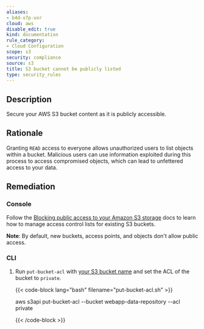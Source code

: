 ```yaml
---
aliases:
- b4d-x7p-uxr
cloud: aws
disable_edit: true
kind: documentation
rule_category:
- Cloud Configuration
scope: s3
security: compliance
source: s3
title: S3 bucket cannot be publicly listed
type: security_rules
---
```


## Description

Secure your AWS S3 bucket content as it is publicly accessible.

## Rationale

Granting `READ` access to everyone allows unauthorized users to list objects within a bucket. Malicious users can use information exploited during this process to access compromised objects, which can lead to unfettered access to your data.

## Remediation

### Console

Follow the [Blocking public access to your Amazon S3 storage][1] docs to learn how to manage access control lists for existing S3 buckets.

**Note**: By default, new buckets, access points, and objects don't allow public access.

### CLI

1. Run `put-bucket-acl` with [your S3 bucket name][2] and set the ACL of the bucket to `private`.

	{{< code-block lang="bash" filename="put-bucket-acl.sh" >}}

	aws s3api put-bucket-acl
		--bucket webapp-data-repository
		--acl private

	{{< /code-block >}}

[1]: https://docs.aws.amazon.com/AmazonS3/latest/userguide/access-control-block-public-access.html
[2]: https://awscli.amazonaws.com/v2/documentation/api/latest/reference/s3api/put-bucket-acl.html#synopsis
